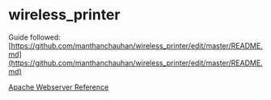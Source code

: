 # wireless_printer
Guide followed: [https://github.com/manthanchauhan/wireless_printer/edit/master/README.md](https://github.com/manthanchauhan/wireless_printer/edit/master/README.md)

[Apache Webserver Reference](https://github.com/manthanchauhan/wireless_printer/wiki/Apache-Notes)
